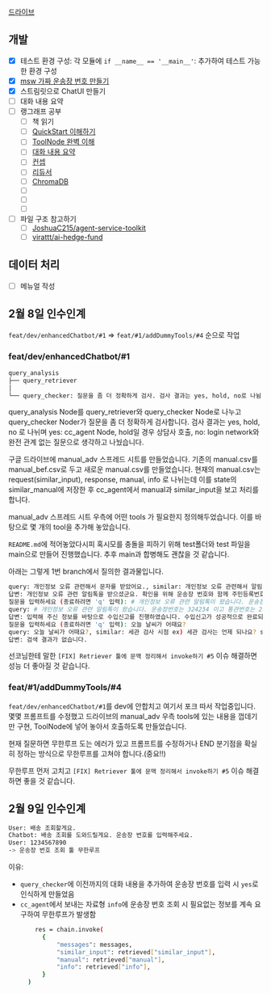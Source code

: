 [드라이브](https://drive.google.com/drive/folders/17x5cZ__HzvwEHZf700g2rdtKbxAzJ3fw)

## 개발

- [x] 테스트 환경 구성: 각 모듈에 `if __name__ == '__main__'`: 추가하여 테스트 가능한 환경 구성
- [x] [msw 가짜 운송장 번호 만들기](https://tracker.delivery/docs/dummy-tracking-number)
- [x] 스트림릿으로 ChatUI 만들기
- [ ] 대화 내용 요약
- [ ] 랭그래프 공부
  - [ ] 책 읽기
  - [ ] [QuickStart 이해하기](https://langchain-ai.github.io/langgraph/tutorials/introduction/)
  - [ ] [ToolNode 완벽 이해](https://langchain-ai.github.io/langgraph/how-tos/tool-calling/#define-tools)
  - [ ] [대화 내용 요약](https://github.com/langchain-ai/langchain/discussions/25904?utm_source=pocket_shared)
  - [ ] [컨셉](https://langchain-ai.github.io/langgraph/concepts/)
  - [ ] [리듀서](https://langchain-ai.github.io/langgraph/concepts/low_level/#default-reducer)
  - [ ] [ChromaDB](https://api.python.langchain.com/en/latest/chroma/vectorstores/langchain_chroma.vectorstores.Chroma.html)
  - [ ] [](https://langchain-ai.github.io/langgraph/concepts/persistence/)
  - [ ] [](https://langchain-ai.github.io/langgraph/concepts/low_level/)
  - [ ] [](https://langchain-ai.github.io/langgraph/how-tos/configuration/)
- [ ] 파일 구조 참고하기
  - [ ] [JoshuaC215/agent-service-toolkit](https://github.com/JoshuaC215/agent-service-toolkit/tree/main)
  - [ ] [virattt/ai-hedge-fund](https://github.com/virattt/ai-hedge-fund)

## 데이터 처리

- [ ] 메뉴얼 작성

## 2월 8일 인수인계

`feat/dev/enhancedChatbot/#1` => `feat/#1/addDummyTools/#4` 순으로 작업

### feat/dev/enhancedChatbot/#1

```bash
query_analysis
├── query_retriever
│
└── query_checker: 질문을 좀 더 정확하게 검사. 검사 결과는 yes, hold, no로 나뉨
```

query_analysis Node를 query_retriever와 query_checker Node로 나누고 query_checker Noder가 질문을 좀 더 정확하게 검사합니다. 검사 결과는 yes, hold, no 로 나뉘며 yes: cc_agent Node, hold일 경우 상담사 호출, no: login network와 완전 관계 없는 질문으로 생각하고 나눴습니다.

구글 드라이브에 manual_adv 스프레드 시트를 만들었습니다.
기존의 manual.csv를 manual_bef.csv로 두고 새로운 manual.csv를 만들었습니다.
현재의 manual.csv는 request(similar_input), response, manual, info 로 나뉘는데 이를 state의 similar_manual에 저장한 후 cc_agent에서 manual과 similar_input을 보고 처리를 합니다.

manual_adv 스프레드 시트 우측에 어떤 tools 가 필요한지 정의해두었습니다. 이를 바탕으로 몇 개의 tool을 추가해 놓았습니다.

`README.md`에 적어놓았다시피 혹시모를 충돌을 피하기 위해 test폴더와 test 파일을 main으로 만들어 진행했습니다. 추후 main과 합병해도 괜찮을 것 같습니다.

아래는 그렇게 1번 branch에서 질의한 결과물입니다.

```bash
query: 개인정보 오류 관련해서 문자를 받았어요., similar: 개인정보 오류 관련해서 알림톡 받았는데 확인해주세요 score: yes
답변: 개인정보 오류 관련 알림톡을 받으셨군요. 확인을 위해 운송장 번호와 함께 주민등록번호 또는 개인통관고유부호를 입력해 주시겠어요?
질문을 입력하세요 (종료하려면 'q' 입력): # 개인정보 오류 관련 알림톡이 왔습니다. 운송장번호는 324234 이고 통관번호는 2345346이에요.
query: # 개인정보 오류 관련 알림톡이 왔습니다. 운송장번호는 324234 이고 통관번호는 2345346이에요., similar: 개인정보 오류 관련해서 알림톡 받았는데 확인해주세요 score: yes
답변: 입력해 주신 정보를 바탕으로 수입신고를 진행하였습니다. 수입신고가 성공적으로 완료되었습니다. 추가로 궁금한 점이 있으시면 언제든지 문의해 주세요!
질문을 입력하세요 (종료하려면 'q' 입력): 오늘 날씨가 어때요?
query: 오늘 날씨가 어때요?, similar: 세관 검사 시점 ex) 세관 검사는 언제 되나요? score: no
답변: 검색 결과가 없습니다.
```

선코님한테 말한 `[FIX] Retriever 툴에 문맥 정리해서 invoke하기 #5` 이슈 해결하면 성능 더 좋아질 것 같습니다.

### feat/#1/addDummyTools/#4

`feat/dev/enhancedChatbot/#1`를 dev에 안합치고 여기서 포크 따서 작업중입니다.
몇몇 프롬프트를 수정했고 드라이브의 manual_adv 우측 tools에 있는 내용을 껍데기만 구현, ToolNode에 넣어 놓아서 호출하도록 만들었습니다.

현재 질문하면 무한루프 도는 에러가 있고 프롬프트를 수정하거나 END 분기점을 확실히 정하는 방식으로 무한루프를 고쳐야 합니다.(중요!!)

무한루프 먼저 고치고 `[FIX] Retriever 툴에 문맥 정리해서 invoke하기 #5` 이슈 해결하면 좋을 것 같습니다.

## 2월 9일 인수인계

```bash
User: 배송 조회할게요.
Chatbot: 배송 조회를 도와드릴게요. 운송장 번호를 입력해주세요.
User: 1234567890
-> 운송장 번호 조회 툴 무한루프
```

이유:

- `query_checker`에 이전까지의 대화 내용을 추가하여 운송장 번호를 입력 시 `yes`로 인식하게 만들었음
- `cc_agent`에서 보내는 자료형 `info`에 운송장 번호 조회 시 필요없는 정보를 계속 요구하여 무한루프가 발생함
  ```bash
      res = chain.invoke(
        {
            "messages": messages,
            "similar_input": retrieved["similar_input"],
            "manual": retrieved["manual"],
            "info": retrieved["info"],
        }
    )
  ```
